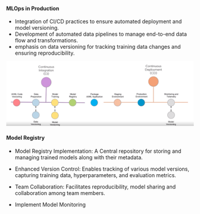 #### MLOps in Production 

- Integration of CI/CD practices to ensure automated deployment and model versioning. 
- Development of automated data pipelines to manage end-to-end data flow and transformations. 
- emphasis on data versioning for tracking training data changes and ensuring reproducibility. 

![alt text](cicd-mlops.png)


#### Model Registry 

- Model Registry Implementation: A Central repository for storing and managing trained models along with their metadata. 
- Enhanced Version Control: Enables tracking of various model versions, capturing training data, hyperparameters, and evaluation metrics. 
- Team Collaboration: Facilitates reproducibility, model sharing and collaboration among team members. 

- Implement Model Monitoring  